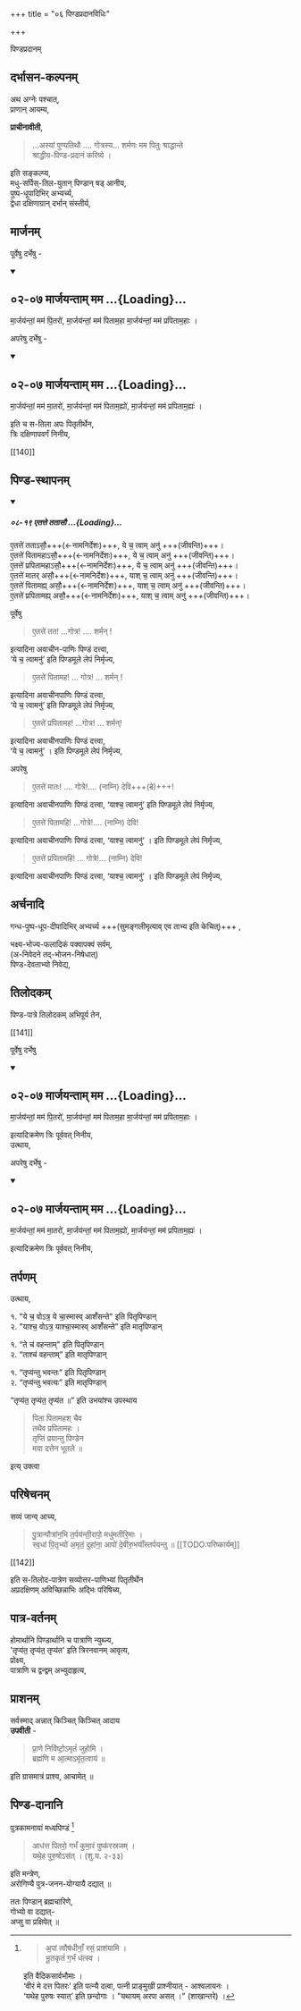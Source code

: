 +++
title = "०६ पिण्डप्रदानविधिः"

+++

पिण्डप्रदानम्

## दर्भासन-कल्पनम्
अथ अग्नेः पश्चात्,  
प्राणान् आयम्य,  

**प्राचीनावीती**,

> ...अस्यां पुण्यतिथौ .... गोत्रस्य... शर्मणः मम पितुः श्राद्धान्ते  
श्राद्धीय-पिण्ड-प्रदानं करिष्ये । 

इति सङ्कल्प्य,  
मधु-सर्पिस्-तिल-युतान् पिण्डान् षड् आनीय,  
पुष्प-धूपादिभिर् अभ्यर्च्य,  
द्वेधा दक्षिणाग्रान् दर्भान् संस्तीर्य,

## मार्जनम्
पूर्वेषु दर्भेषु -

<div class="js_include" includetitle="false" newlevelforh1="2" unfilled url="/vedAH_yajuH/taittirIyam/sUtram/ApastambaH/gRhyam/ekAgnikANDam/vishvAsa-prastutiH/2_20/02-04_mArjayantAm_mama_pitaraH.md">
<details open><summary><h2>०२-०७ मार्जयन्ताम् मम ...{Loading}...</h2></summary>


मा॒र्जय॑न्तां॒ मम॑ पि॒तरो॑, मा॒र्जय॑न्तां॒ मम॑ पिताम॒हा मा॒र्जय॑न्तां॒ मम॑ प्रपिताम॒हाः ।  

</details>
</div>


अपरेषु दर्भेषु -

<div class="js_include" includetitle="false" newlevelforh1="2" unfilled url="/vedAH_yajuH/taittirIyam/sUtram/ApastambaH/gRhyam/ekAgnikANDam/vishvAsa-prastutiH/2_20/05-07_mArjayantAm_mama_mAtaraH.md">
<details open><summary><h2>०२-०७ मार्जयन्ताम् मम ...{Loading}...</h2></summary>


मा॒र्जय॑न्तां॒ मम॑ मा॒तरो॑, मा॒र्जय॑न्तां॒ मम॑ पिताम॒ह्यो॑, मा॒र्जय॑न्तां॒ मम॑ प्रपिताम॒ह्यः॑ ।  

</details>
</div>


इति च स-तिला अपः पितृतीर्थेन,  
त्रिः दक्षिणापवर्गं निनीय,

[[140]]

## पिण्ड-स्थापनम्
<div class="js_include" includetitle="false" newlevelforh1="5" unfilled url="/vedAH_yajuH/taittirIyam/sUtram/ApastambaH/gRhyam/ekAgnikANDam/vishvAsa-prastutiH/2_20/08-19_etatte_tatAsau.md">
<details open><summary><h5>०८-१९ एतत्ते ततासौ ...{Loading}...</h5></summary>


ए॒तत्ते॑ तताऽसौ॒+++(←नामनिर्देशः)+++, ये च॒ त्वाम् अनु॑ +++(जीवन्ति)+++।  
ए॒तत्ते॑ पितामहाऽसौ॒+++(←नामनिर्देशः)+++, ये च॒ त्वाम् अनु॑ +++(जीवन्ति)+++।  
ए॒तत्ते॑ प्रपितामहाऽसौ॒+++(←नामनिर्देशः)+++, ये च॒ त्वाम् अनु॑ +++(जीवन्ति)+++।  
ए॒तत्ते॑ मातर् असौ॒+++(←नामनिर्देशः)+++, याश् च॒ त्वाम् अनु॑ +++(जीवन्ति)+++।  
ए॒तत्ते॑ पितामह्य् असौ॒+++(←नामनिर्देशः)+++, याश् च॒ त्वाम् अनु॑ +++(जीवन्ति)+++।  
ए॒तत्ते॑ प्रपितामह्य् असौ॒+++(←नामनिर्देशः)+++, याश् च॒ त्वाम् अनु॑ +++(जीवन्ति)+++।

</details>
</div>  


पूर्वेषु

> ए॒तत्ते॑ तत! ...गोत्र! .... शर्मन् ! 

इत्यादिना अवाचीन-पाणिः पिण्डं दत्त्वा,  
‘ये च॒ त्वामनु॑’ इति पिण्डमूले लेपं निर्मृज्य,

> ए॒तत्ते॑ पितामह! ... गोत्र! ... शर्मन् ! 

इत्यादिना अवाचीनपाणिः पिण्डं दत्त्वा,  
‘ये च॒ त्वामनु॑’ इति पिण्डमूले लेपं निर्मृज्य,

> ए॒तत्ते॑ प्रपितामह! ...गोत्र! ... शर्मन्! 

इत्यादिना अवाचीनपाणिः पिण्डं दत्त्वा,  
‘ये च॒ त्वामनु॑’ । इति पिण्डमूले लेपं निर्मृज्य,

अपरेषु

> ए॒तत्ते॑ मातः! .... गोत्रे!.... (नाम्नि) देवि+++(~~दे~~)+++! 

इत्यादिना अवाचीनपाणिः पिण्डं दत्त्वा, ‘याश्च॒ त्वामनु॑’ इति पिण्डमूले लेपं निर्मृज्य,

> ए॒तत्ते॑ पितामहि! ...गोत्रे!.... (नाम्नि) देवि! 

इत्यादिना अवाचीनपाणिः पिण्डं दत्त्वा, ‘याश्च॒ त्वामनु॑’ । इति पिण्डमूले लेपं निर्मृज्य,

> ए॒तत्ते॑ प्रपितामहि! ... गोत्रे!... (नाम्नि) देवि! 

इत्यादिना अवाचीनपाणिः पिण्डं दत्त्वा, ‘याश्च॒ त्वामनु॑’ । इति पिण्डमूले लेपं निर्मृज्य,

## अर्चनादि
गन्ध-पुष्प-धूप-दीपादिभिर् अभ्यर्च्य +++(सुमङ्गलीमृत्याव् एव ताभ्य इति केचित्)+++ ,  

भक्ष्य-भोज्य-फलादिकं पक्वापक्वं सर्वम्,  
(अ-निवेदने तद्-भोजन-निषेधात्)  
पिण्ड-देवताभ्यो निवेद्य,  

## तिलोदकम्
पिण्ड-पात्रे तिलोदकम् अभिपूर्य तेन,

[[141]]

पूर्वेषु दर्भेषु

<div class="js_include" includetitle="false" newlevelforh1="2" unfilled url="/vedAH_yajuH/taittirIyam/sUtram/ApastambaH/gRhyam/ekAgnikANDam/vishvAsa-prastutiH/2_20/02-04_mArjayantAm_mama_pitaraH.md">
<details open><summary><h2>०२-०७ मार्जयन्ताम् मम ...{Loading}...</h2></summary>


मा॒र्जय॑न्तां॒ मम॑ पि॒तरो॑, मा॒र्जय॑न्तां॒ मम॑ पिताम॒हा मा॒र्जय॑न्तां॒ मम॑ प्रपिताम॒हाः ।  

</details>
</div>


इत्यादिक्रमेण त्रिः पूर्ववत् निनीय,  
उत्थाय,

अपरेषु दर्भेषु -

<div class="js_include" includetitle="false" newlevelforh1="2" unfilled url="/vedAH_yajuH/taittirIyam/sUtram/ApastambaH/gRhyam/ekAgnikANDam/vishvAsa-prastutiH/2_20/05-07_mArjayantAm_mama_mAtaraH.md">
<details open><summary><h2>०२-०७ मार्जयन्ताम् मम ...{Loading}...</h2></summary>


मा॒र्जय॑न्तां॒ मम॑ मा॒तरो॑, मा॒र्जय॑न्तां॒ मम॑ पिताम॒ह्यो॑, मा॒र्जय॑न्तां॒ मम॑ प्रपिताम॒ह्यः॑ ।  

</details>
</div>

इत्यादिक्रमेण त्रिः पूर्ववत् निनीय,  

## तर्पणम्
उत्थाय,

१. "ये च॒ वोऽत्र॒ ये चा॒स्मास्व् आशँ॑सन्ते" इति पितृपिण्डान्  
२. "याश्च॒ वोऽत्र॒ याश्चा॒स्मास्व् आशँ॑सन्ते” इति मातृपिण्डान्

१. “ते च॑ वहन्ताम्" इति पितृपिण्डान्  
२. “ताश्च॑ वहन्ताम्” इति मातृपिण्डान्

१. “तृप्य॑न्तु भवन्तः” इति पितृपिण्डान्  
२. “तृप्य॑न्तु भवत्यः” इति मातृपिण्डान्  

“तृप्य॑त॒ तृप्य॑त॒ तृप्य॑त ॥” इति उभयांश्च उपस्थाय

> पिता पितामहश् चैव  
तथैव प्रपितामहः ।  
तृप्तिं प्रयान्तु पिण्डेन  
मया दत्तेन भूतले ॥ 

इत्य् उक्त्वा 

## परिषेचनम्
सव्यं जान्व् आच्य,

> पु॒त्रान्पौत्रा॑न॒भि त॒र्पय॑न्ती॒रापो॒ मधु॑मतीरि॒माः ।  
स्व॒धां पि॒तृभ्यो॑ अ॒मृतं॒ दुहा॑ना॒ आपो॑ दे॒वीरु॒भयाँ॑स्तर्पयन्तु ॥ [[TODO:परिष्कार्यम्]]

[[142]]

इति स-तिलोद-पात्रेण सव्योत्तर-पाणिभ्यां पितृतीर्थेन  
अप्रदक्षिणम् अविच्छिन्नाभिः अद्भिः परिषिच्य, 

## पात्र-वर्तनम्
होमार्थानि पिण्डार्थानि च पात्राणि न्युब्ज्य,  
'तृप्य॑त॒ तृप्य॑त॒ तृप्य॑त' इति त्रिरनवानम् आवृत्य,  
प्रोक्ष्य,  
पात्राणि च द्वन्द्वम् अभ्युदाहृत्य,  

## प्राशनम्
सर्वस्माद् अन्नात् किञ्चित् किञ्चित् आदाय  
**उपवीती** - 

> प्रा॒णे निवि॑ष्टो॒ऽमृतं॑ जुहोमि ।  
ब्रह्म॑णि म आ॒त्माऽमृ॑त॒त्वाय॑ ॥ 

इति ग्रासमात्रं प्राश्य, आचामेत् ॥

## पिण्ड-दानानि
पुत्रकामनायां मध्यपिण्डं [^12] 

> आध॑त्त पितरो॒ गर्भं॑ 
कुमा॒रं पुष्क॑रस्रजम् ।  
यथे॒ह पुरु॒षोऽस॑त् । (शु.य. २-३३) 

इति मन्त्रेण,  
अरोगिण्यै पुत्र-जनन-योग्यायै दद्यात् ॥

[^12]:

    > अ॒पां त्वौष॑धीनाँ॒ रसं॒ प्राश॑यामि ।  
    भू॒तकृतं॑ ग॒र्भं ध॑त्स्व ।  
    
    इति वैदिकसार्वभौमाः ।  
    ‘वीरं मे दत्त पितरः’ इति पत्न्यै दत्वा, पत्नी प्राङ्मुखी प्राश्नीयात् - आश्वलायनः ।  
    ‘यथेह पुरुषः स्यात्’ इति छन्दोगाः । "यथायम् अरपा असत् ।" (शाखान्तरे) ।

ततः पिण्डान् ब्रह्मचारिणे,  
गोभ्यो वा दद्यात्-  
अप्सु वा प्रक्षिपेत् ॥
